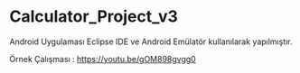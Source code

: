 # Calculator_Project_v3
Android Uygulaması Eclipse IDE ve Android Emülatör kullanılarak yapılmıştır.

Örnek Çalışması : https://youtu.be/gOM898gvgg0
